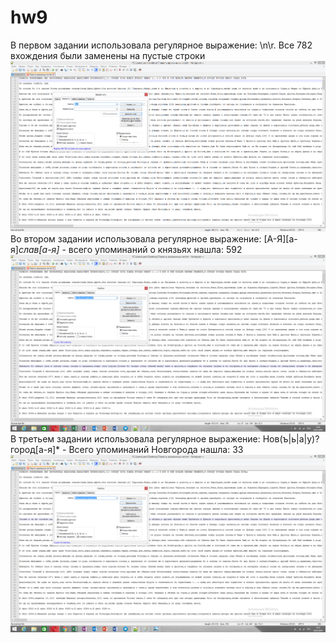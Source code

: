 # hw9
В первом задании использовала регулярное выражение: \n\r. Все 782 вхождения были заменены на пустые строки
![alt text](https://github.com/valyasalnikova/hw9/blob/master/%D1%80%D0%B5%D0%B3%D1%83%D0%BB%D1%8F%D1%80%D0%BA%D0%B0%201.png?raw=true)
Во втором задании использовала регулярное выражение: [А-Я][а-я]*слав[а-я]* - всего упоминаний о князьях нашла: 592
![alt text](https://github.com/valyasalnikova/hw9/blob/master/%D1%80%D0%B5%D0%B3%D1%83%D0%BB%D1%8F%D1%80%D0%BA%D0%B0%202.png?raw=true)
В третьем задании использовала регулярное выражение: Нов(ъ|ь|а|у)?город[а-я]* - Всего упоминаний Новгорода нашла: 33
![alt text](https://github.com/valyasalnikova/hw9/blob/master/%D1%80%D0%B5%D0%B3%D1%83%D0%BB%D1%8F%D1%80%D0%BA%D0%B0%203.png?raw=true)
